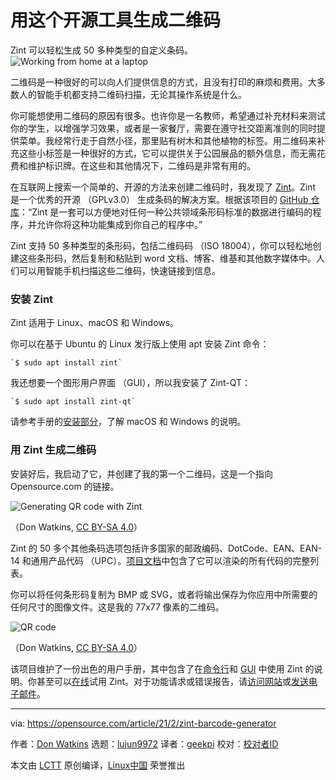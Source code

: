 [#]: collector: (lujun9972)
[#]: translator: (geekpi)
[#]: reviewer: ( )
[#]: publisher: ( )
[#]: url: ( )
[#]: subject: (Generate QR codes with this open source tool)
[#]: via: (https://opensource.com/article/21/2/zint-barcode-generator)
[#]: author: (Don Watkins https://opensource.com/users/don-watkins)

用这个开源工具生成二维码
======
Zint 可以轻松生成 50 多种类型的自定义条码。
![Working from home at a laptop][1]

二维码是一种很好的可以向人们提供信息的方式，且没有打印的麻烦和费用。大多数人的智能手机都支持二维码扫描，无论其操作系统是什么。

你可能想使用二维码的原因有很多。也许你是一名教师，希望通过补充材料来测试你的学生，以增强学习效果，或者是一家餐厅，需要在遵守社交距离准则的同时提供菜单。我经常行走于自然小径，那里贴有树木和其他植物的标签。用二维码来补充这些小标签是一种很好的方式，它可以提供关于公园展品的额外信息，而无需花费和维护标识牌。在这些和其他情况下，二维码是非常有用的。

在互联网上搜索一个简单的、开源的方法来创建二维码时，我发现了 [Zint][2]。Zint 是一个优秀的开源 （GPLv3.0） 生成条码的解决方案。根据该项目的 [GitHub 仓库][3]：“Zint 是一套可以方便地对任何一种公共领域条形码标准的数据进行编码的程序，并允许你将这种功能集成到你自己的程序中。”

Zint 支持 50 多种类型的条形码，包括二维码码 （ISO 18004），你可以轻松地创建这些条形码，然后复制和粘贴到 word 文档、博客、维基和其他数字媒体中。人们可以用智能手机扫描这些二维码，快速链接到信息。

### 安装 Zint

Zint 适用于 Linux、macOS 和 Windows。

你可以在基于 Ubuntu 的 Linux 发行版上使用 apt 安装 Zint 命令：


```
`$ sudo apt install zint`
```

我还想要一个图形用户界面 （GUI），所以我安装了 Zint-QT：


```
`$ sudo apt install zint-qt`
```

请参考手册的[安装部分][4]，了解 macOS 和 Windows 的说明。

### 用 Zint 生成二维码

安装好后，我启动了它，并创建了我的第一个二维码，这是一个指向 Opensource.com 的链接。

![Generating QR code with Zint][5]

（Don Watkins, [CC BY-SA 4.0][6]）

Zint 的 50 多个其他条码选项包括许多国家的邮政编码、DotCode、EAN、EAN-14 和通用产品代码 （UPC）。[项目文档][2]中包含了它可以渲染的所有代码的完整列表。

你可以将任何条形码复制为 BMP 或 SVG，或者将输出保存为你应用中所需要的任何尺寸的图像文件。这是我的 77x77 像素的二维码。

![QR code][7]

（Don Watkins, [CC BY-SA 4.0][6]）

该项目维护了一份出色的用户手册，其中包含了在[命令行][8]和 [GUI][9] 中使用 Zint 的说明。你甚至可以[在线][10]试用 Zint。对于功能请求或错误报告，请[访问网站][11]或[发送电子邮件][12]。

--------------------------------------------------------------------------------

via: https://opensource.com/article/21/2/zint-barcode-generator

作者：[Don Watkins][a]
选题：[lujun9972][b]
译者：[geekpi](https://github.com/geekpi)
校对：[校对者ID](https://github.com/校对者ID)

本文由 [LCTT](https://github.com/LCTT/TranslateProject) 原创编译，[Linux中国](https://linux.cn/) 荣誉推出

[a]: https://opensource.com/users/don-watkins
[b]: https://github.com/lujun9972
[1]: https://opensource.com/sites/default/files/styles/image-full-size/public/lead-images/wfh_work_home_laptop_work.png?itok=VFwToeMy (Working from home at a laptop)
[2]: http://www.zint.org.uk/
[3]: https://github.com/zint/zint
[4]: http://www.zint.org.uk/Manual.aspx?type=p&page=2
[5]: https://opensource.com/sites/default/files/uploads/zintqrcode_generation.png (Generating QR code with Zint)
[6]: https://creativecommons.org/licenses/by-sa/4.0/
[7]: https://opensource.com/sites/default/files/uploads/zintqrcode_77px.png (QR code)
[8]: http://zint.org.uk/Manual.aspx?type=p&page=4
[9]: http://zint.org.uk/Manual.aspx?type=p&page=3
[10]: http://www.barcode-generator.org/
[11]: https://lists.sourceforge.net/lists/listinfo/zint-barcode
[12]: mailto:zint-barcode@lists.sourceforge.net
